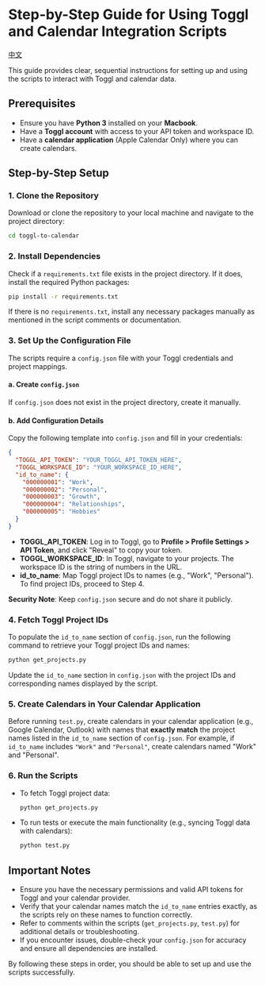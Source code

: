 # Step-by-Step Guide for Using Toggl and Calendar Integration Scripts

[中文](README.zh.md)

This guide provides clear, sequential instructions for setting up and using the scripts to interact with Toggl and calendar data.

## Prerequisites
- Ensure you have **Python 3** installed on your **Macbook**.
- Have a **Toggl account** with access to your API token and workspace ID.
- Have a **calendar application** (Apple Calendar Only) where you can create calendars.

## Step-by-Step Setup

### 1. Clone the Repository
Download or clone the repository to your local machine and navigate to the project directory:
```bash
cd toggl-to-calendar
```

### 2. Install Dependencies
Check if a `requirements.txt` file exists in the project directory. If it does, install the required Python packages:
```bash
pip install -r requirements.txt
```
If there is no `requirements.txt`, install any necessary packages manually as mentioned in the script comments or documentation.

### 3. Set Up the Configuration File
The scripts require a `config.json` file with your Toggl credentials and project mappings.

#### a. Create `config.json`
If `config.json` does not exist in the project directory, create it manually.

#### b. Add Configuration Details
Copy the following template into `config.json` and fill in your credentials:
```json
{
  "TOGGL_API_TOKEN": "YOUR_TOGGL_API_TOKEN_HERE",
  "TOGGL_WORKSPACE_ID": "YOUR_WORKSPACE_ID_HERE",
  "id_to_name": {
    "000000001": "Work",
    "000000002": "Personal",
    "000000003": "Growth",
    "000000004": "Relationships",
    "000000005": "Hobbies"
  }
}
```
- **TOGGL_API_TOKEN**: Log in to Toggl, go to **Profile > Profile Settings > API Token**, and click "Reveal" to copy your token.
- **TOGGL_WORKSPACE_ID**: In Toggl, navigate to your projects. The workspace ID is the string of numbers in the URL.
- **id_to_name**: Map Toggl project IDs to names (e.g., "Work", "Personal"). To find project IDs, proceed to Step 4.

**Security Note**: Keep `config.json` secure and do not share it publicly.

### 4. Fetch Toggl Project IDs
To populate the `id_to_name` section of `config.json`, run the following command to retrieve your Toggl project IDs and names:
```bash
python get_projects.py
```
Update the `id_to_name` section in `config.json` with the project IDs and corresponding names displayed by the script.

### 5. Create Calendars in Your Calendar Application
Before running `test.py`, create calendars in your calendar application (e.g., Google Calendar, Outlook) with names that **exactly match** the project names listed in the `id_to_name` section of `config.json`. For example, if `id_to_name` includes `"Work"` and `"Personal"`, create calendars named "Work" and "Personal".

### 6. Run the Scripts
- To fetch Toggl project data:
  ```bash
  python get_projects.py
  ```
- To run tests or execute the main functionality (e.g., syncing Toggl data with calendars):
  ```bash
  python test.py
  ```

## Important Notes
- Ensure you have the necessary permissions and valid API tokens for Toggl and your calendar provider.
- Verify that your calendar names match the `id_to_name` entries exactly, as the scripts rely on these names to function correctly.
- Refer to comments within the scripts (`get_projects.py`, `test.py`) for additional details or troubleshooting.
- If you encounter issues, double-check your `config.json` for accuracy and ensure all dependencies are installed.

By following these steps in order, you should be able to set up and use the scripts successfully.